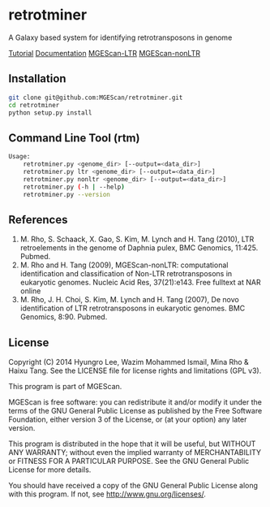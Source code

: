 retrotminer
===========

A Galaxy based system for identifying retrotransposons in genome

[Tutorial](http://retrotminer.readthedocs.org/en/latest/tutorial.html)
[Documentation](http://retrotminer.readthedocs.org/en/latest/index.html)
[MGEScan-LTR](http://darwin.informatics.indiana.edu/cgi-bin/evolution/daphnia_ltr.pl)
[MGEScan-nonLTR](http://darwin.informatics.indiana.edu/cgi-bin/evolution/nonltr/nonltr.pl)

Installation
------------

```sh
git clone git@github.com:MGEScan/retrotminer.git
cd retrotminer
python setup.py install
```

Command Line Tool (rtm)
-----------------------

```sh
Usage:
    retrotminer.py <genome_dir> [--output=<data_dir>]
    retrotminer.py ltr <genome_dir> [--output=<data_dir>]
    retrotminer.py nonltr <genome_dir> [--output=<data_dir>]
    retrotminer.py (-h | --help)
    retrotminer.py --version
```

References
-----------

1. M. Rho, S. Schaack, X. Gao, S. Kim, M. Lynch and H. Tang (2010), LTR retroelements in the genome of Daphnia pulex, BMC Genomics, 11:425. Pubmed. 
2. M. Rho and H. Tang (2009), MGEScan-nonLTR: computational identification and classification of Non-LTR retrotransposons in eukaryotic genomes. Nucleic Acid Res, 37(21):e143. Free fulltext at NAR online 
3. M. Rho, J. H. Choi, S. Kim, M. Lynch and H. Tang (2007), De novo identification of LTR retrotransposons in eukaryotic genomes. BMC Genomics, 8:90. Pubmed. 

License
-------
Copyright (C) 2014 Hyungro Lee, Wazim Mohammed Ismail, Mina Rho & Haixu Tang. See the LICENSE file for license rights and limitations (GPL v3).

This program is part of MGEScan.

MGEScan is free software: you can redistribute it and/or modify
it under the terms of the GNU General Public License as published by
the Free Software Foundation, either version 3 of the License, or
(at your option) any later version.

This program is distributed in the hope that it will be useful,
but WITHOUT ANY WARRANTY; without even the implied warranty of
MERCHANTABILITY or FITNESS FOR A PARTICULAR PURPOSE.  See the
GNU General Public License for more details.

You should have received a copy of the GNU General Public License
along with this program.  If not, see <http://www.gnu.org/licenses/>.
